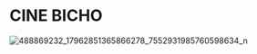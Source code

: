 # CINE BICHO

![488869232_17962851365866278_7552931985760598634_n](https://github.com/user-attachments/assets/7f4a8038-8789-4159-9fbc-08586f03a8ef)
